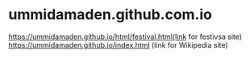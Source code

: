 # ummidamaden.github.com.io
https://ummidamaden.github.io/html/festival.html(link for festivsa site)
https://ummidamaden.github.io/index.html (link for Wikipedia site)


